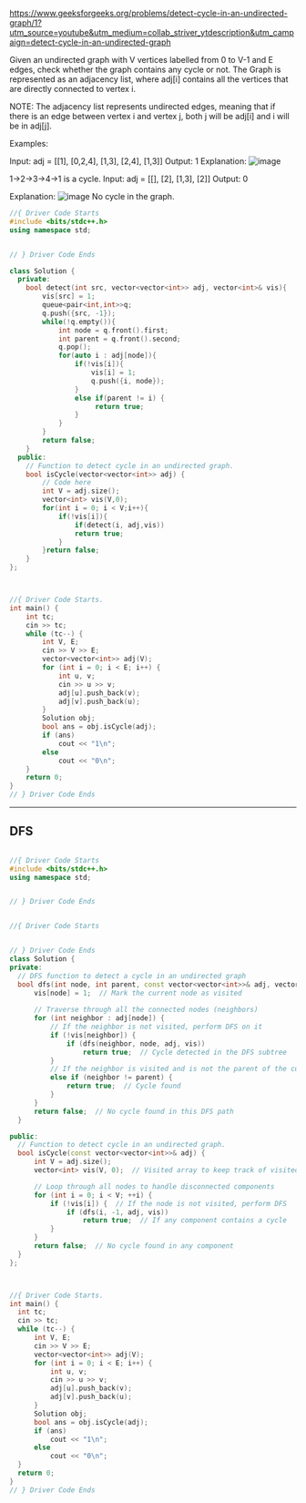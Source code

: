 https://www.geeksforgeeks.org/problems/detect-cycle-in-an-undirected-graph/1?utm_source=youtube&utm_medium=collab_striver_ytdescription&utm_campaign=detect-cycle-in-an-undirected-graph

Given an undirected graph with V vertices labelled from 0 to V-1 and E edges, check whether the graph contains any cycle or not. The Graph is represented as an adjacency list, where adj[i] contains all the vertices that are directly connected to vertex i.

NOTE: The adjacency list represents undirected edges, meaning that if there is an edge between vertex i and vertex j, both j will be adj[i] and i will be in adj[j].

Examples:

Input: adj = [[1], [0,2,4], [1,3], [2,4], [1,3]] 
Output: 1
Explanation: 
![image](https://github.com/user-attachments/assets/925b8628-cab3-4824-a233-46953fdc8024)

1->2->3->4->1 is a cycle.
Input: adj = [[], [2], [1,3], [2]]
Output: 0



Explanation: 
![image](https://github.com/user-attachments/assets/931adaee-3b84-485e-be50-51ee4b90e943)
No cycle in the graph.


```cpp
//{ Driver Code Starts
#include <bits/stdc++.h>
using namespace std;


// } Driver Code Ends

class Solution {
  private:
    bool detect(int src, vector<vector<int>> adj, vector<int>& vis){
        vis[src] = 1;
        queue<pair<int,int>>q;
        q.push({src, -1});
        while(!q.empty()){
            int node = q.front().first;
            int parent = q.front().second;
            q.pop();
            for(auto i : adj[node]){
                if(!vis[i]){
                    vis[i] = 1;
                    q.push({i, node});
                }
                else if(parent != i) {
                     return true;
                }
            }
        }
        return false;
    }
  public:
    // Function to detect cycle in an undirected graph.
    bool isCycle(vector<vector<int>> adj) {
        // Code here
        int V = adj.size();
        vector<int> vis(V,0);
        for(int i = 0; i < V;i++){
            if(!vis[i]){
                if(detect(i, adj,vis))
                return true;
            }
        }return false;
    }
};



//{ Driver Code Starts.
int main() {
    int tc;
    cin >> tc;
    while (tc--) {
        int V, E;
        cin >> V >> E;
        vector<vector<int>> adj(V);
        for (int i = 0; i < E; i++) {
            int u, v;
            cin >> u >> v;
            adj[u].push_back(v);
            adj[v].push_back(u);
        }
        Solution obj;
        bool ans = obj.isCycle(adj);
        if (ans)
            cout << "1\n";
        else
            cout << "0\n";
    }
    return 0;
}
// } Driver Code Ends

```
---

DFS
---

  ```cpp

//{ Driver Code Starts
#include <bits/stdc++.h>
using namespace std;


// } Driver Code Ends


//{ Driver Code Starts


// } Driver Code Ends
class Solution {
  private:
    // DFS function to detect a cycle in an undirected graph
    bool dfs(int node, int parent, const vector<vector<int>>& adj, vector<int>& vis) {
        vis[node] = 1;  // Mark the current node as visited
        
        // Traverse through all the connected nodes (neighbors)
        for (int neighbor : adj[node]) {
            // If the neighbor is not visited, perform DFS on it
            if (!vis[neighbor]) {
                if (dfs(neighbor, node, adj, vis)) 
                    return true;  // Cycle detected in the DFS subtree
            }
            // If the neighbor is visited and is not the parent of the current node
            else if (neighbor != parent) {
                return true;  // Cycle found
            }
        }
        return false;  // No cycle found in this DFS path
    }

  public:
    // Function to detect cycle in an undirected graph.
    bool isCycle(const vector<vector<int>>& adj) {
        int V = adj.size();
        vector<int> vis(V, 0);  // Visited array to keep track of visited nodes

        // Loop through all nodes to handle disconnected components
        for (int i = 0; i < V; ++i) {
            if (!vis[i]) {  // If the node is not visited, perform DFS
                if (dfs(i, -1, adj, vis)) 
                    return true;  // If any component contains a cycle
            }
        }
        return false;  // No cycle found in any component
    }
};



//{ Driver Code Starts.
int main() {
    int tc;
    cin >> tc;
    while (tc--) {
        int V, E;
        cin >> V >> E;
        vector<vector<int>> adj(V);
        for (int i = 0; i < E; i++) {
            int u, v;
            cin >> u >> v;
            adj[u].push_back(v);
            adj[v].push_back(u);
        }
        Solution obj;
        bool ans = obj.isCycle(adj);
        if (ans)
            cout << "1\n";
        else
            cout << "0\n";
    }
    return 0;
}
// } Driver Code Ends

```

